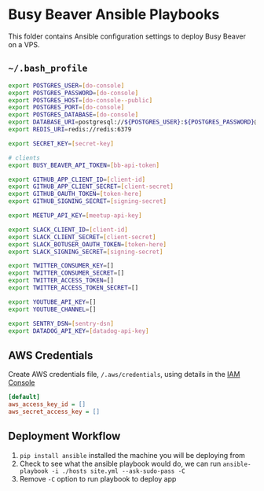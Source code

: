 # Busy Beaver Ansible Playbooks

This folder contains Ansible configuration settings to deploy Busy Beaver on a VPS.

## `~/.bash_profile`

```bash
export POSTGRES_USER=[do-console]
export POSTGRES_PASSWORD=[do-console]
export POSTGRES_HOST=[do-console--public]
export POSTGRES_PORT=[do-console]
export POSTGRES_DATABASE=[do-console]
export DATABASE_URI=postgresql://${POSTGRES_USER}:${POSTGRES_PASSWORD}@${POSTGRES_HOST}:${POSTGRES_PORT}/${POSTGRES_DATABASE}?sslmode=require
export REDIS_URI=redis://redis:6379

export SECRET_KEY=[secret-key]

# clients
export BUSY_BEAVER_API_TOKEN=[bb-api-token]

export GITHUB_APP_CLIENT_ID=[client-id]
export GITHUB_APP_CLIENT_SECRET=[client-secret]
export GITHUB_OAUTH_TOKEN=[token-here]
export GITHUB_SIGNING_SECRET=[signing-secret]

export MEETUP_API_KEY=[meetup-api-key]

export SLACK_CLIENT_ID=[client-id]
export SLACK_CLIENT_SECRET=[client-secret]
export SLACK_BOTUSER_OAUTH_TOKEN=[token-here]
export SLACK_SIGNING_SECRET=[signing-secret]

export TWITTER_CONSUMER_KEY=[]
export TWITTER_CONSUMER_SECRET=[]
export TWITTER_ACCESS_TOKEN=[]
export TWITTER_ACCESS_TOKEN_SECRET=[]

export YOUTUBE_API_KEY=[]
export YOUTUBE_CHANNEL=[]

export SENTRY_DSN=[sentry-dsn]
export DATADOG_API_KEY=[datadog-api-key]
```

## AWS Credentials

Create AWS credentials file, `/.aws/credentials`, using details in the [IAM Console](https://console.aws.amazon.com/iam/home)

```ini
[default]
aws_access_key_id = []
aws_secret_access_key = []
```

## Deployment Workflow

1. `pip install ansible` installed the machine you will be deploying from
2. Check to see what the ansible playbook would do, we can run `ansible-playbook -i ./hosts site.yml --ask-sudo-pass -C`
3. Remove `-C` option to run playbook to deploy app
